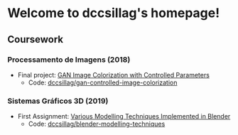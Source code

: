 # Welcome to dccsillag's homepage!

## Coursework

### Processamento de Imagens (2018)

 - Final project: [GAN Image Colorization with Controlled Parameters](coursework/ImageProcessing/GAN-Image-Colorization-With-Controlled-Parameters/index.html)
    + Code: [dccsillag/gan-controlled-image-colorization](https://github.com/dccsillag/gan-controlled-image-colorization)

### Sistemas Gráficos 3D (2019)

 - First Assignment: [Various Modelling Techniques Implemented in Blender](coursework/3dGraphicsSystems/Assignment1/index.html)
    + Code: [dccsillag/blender-modelling-techniques](https://github.com/dccsillag/blender-modelling-techniques)
